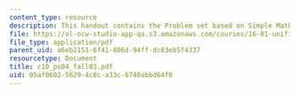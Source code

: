 ```yaml
---
content_type: resource
description: This handout contains the Problem set based on Simple Math Functions.
file: https://ol-ocw-studio-app-qa.s3.amazonaws.com/courses/16-01-unified-engineering-i-ii-iii-iv-fall-2005-spring-2006/05af060256294c8ca33c6740abbd64f0_c10_ps04_fall03.pdf
file_type: application/pdf
parent_uid: a6eb2151-6f41-806d-94ff-dc83eb5f4337
resourcetype: Document
title: c10_ps04_fall03.pdf
uid: 05af0602-5629-4c8c-a33c-6740abbd64f0
---
```

